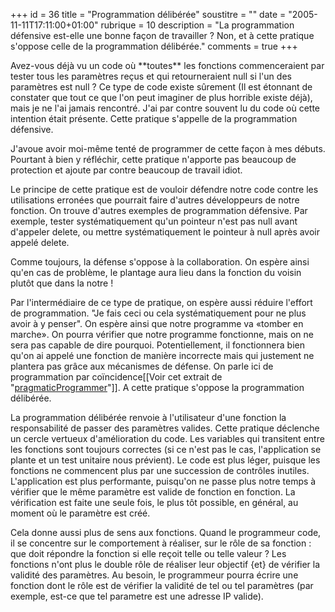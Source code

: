+++
id = 36
title = "Programmation délibérée"
soustitre = ""
date = "2005-11-11T17:11:00+01:00"
rubrique = 10
description = "La programmation défensive est-elle une bonne façon de travailler ? Non, et à cette pratique s'oppose celle de la programmation délibérée."
comments = true
+++

<div class="chapo"></div>
Avez-vous déjà vu un code où **toutes** les fonctions commenceraient par tester tous les paramètres reçus et qui retourneraient null si l'un des paramètres est null ? Ce type de code existe sûrement (Il est étonnant de constater que tout ce que l'on peut imaginer de plus horrible existe déjà), mais je ne l'ai jamais rencontré. J'ai par contre souvent lu du code où cette intention était présente. Cette pratique s'appelle de la programmation défensive.

J'avoue avoir moi-même tenté de programmer de cette façon à mes débuts. Pourtant à bien y réfléchir, cette pratique n'apporte pas beaucoup de protection et ajoute par contre beaucoup de travail idiot.

Le principe de cette pratique est de vouloir défendre notre code contre les utilisations erronées que pourrait faire d'autres développeurs de notre fonction. On trouve d'autres exemples de programmation défensive. Par exemple, tester systématiquement qu'un pointeur n'est pas null avant d'appeler delete, ou mettre systématiquement le pointeur à null après avoir appelé delete. 

Comme toujours, la défense s'oppose à la collaboration. On espère ainsi qu'en cas de problème, le plantage aura lieu dans la fonction du voisin plutôt que dans la notre !

Par l'intermédiaire de ce type de pratique, on espère aussi réduire l'effort de programmation. "Je fais ceci ou cela systématiquement pour ne plus avoir à y penser".
On espère ainsi que notre programme va «tomber en marche». On pourra vérifier que notre programme fonctionne, mais on ne sera pas capable de dire pourquoi. Potentiellement, il fonctionnera bien qu'on ai appelé une fonction de manière incorrecte mais qui justement ne plantera pas grâce aux mécanismes de défense. On parle ici de programmation par coïncidence[[Voir cet extrait de "[pragmaticProgrammer](http://www.pragmaticprogrammer.com/ppbook/extracts/coincidence.html)"]]. A cette pratique s'oppose la programmation délibérée.

La programmation délibérée renvoie à l'utilisateur d'une fonction la responsabilité de passer des paramètres valides. Cette pratique déclenche un cercle vertueux d'amélioration du code. Les variables qui transitent entre les fonctions sont toujours correctes (si ce n'est pas le cas, l'application se plante et un test unitaire nous prévient). Le code est plus léger, puisque les fonctions ne commencent plus par une succession de contrôles inutiles. L'application est plus performante, puisqu'on ne passe plus notre temps à vérifier que le même paramètre est valide de fonction en fonction. La vérification est faite une seule fois, le plus tôt possible, en général, au moment où le paramètre est créé.

Cela donne aussi plus de sens aux fonctions. Quand le programmeur code, il se concentre sur le comportement à réaliser, sur le rôle de sa fonction : que doit répondre la fonction si elle reçoit telle ou telle valeur ? Les fonctions n'ont plus le double rôle de réaliser leur objectif {et} de vérifier la validité des paramètres. Au besoin, le programmeur pourra écrire une fonction dont le rôle est de vérifier la validité de tel ou tel paramètres (par exemple, est-ce que tel parametre est une adresse IP valide).
